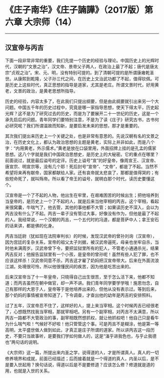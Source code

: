 # 《庄子南华》《庄子諵譁》（2017版）第六章 大宗师（14）

------

## 汉宣帝与丙吉

下面一段非常非常的重要，我们先提一个历史的经验与理论。中国历史上的光辉时代，汉朝的“文景之治”，汉文帝、景帝父子两人，在政治上最了不起；唐代是唐太宗“贞观之治”。宋、元、明，没有特别可提的。到了清朝可提的是所谓康雍乾圣世。从康熙到乾隆，父子孙三代之间，在历史上文治武功都了不起，值得钦佩。可是历史上这些时代，真正思想的指导是道家，尤其是老庄。所谓文景时代，好用黄老，文景的政治，是黄老思想所指导。

历史的经验，内容太多了，在此我们只提出纲要，但是由此纲要就引出来另一个大问题。中国五千年的历史过程中，究竟是哪一家指导思想，使天下得太平，历史起光辉？这不是为了研究过去的历史，而是为了要展开二十一世纪的历史，这是一个承先启后的问题。青年同学们要特别注意，不是为了读《庄子》研究古书，古书何必研究呢？我们所谓温故而知新，是要启发未来的思想，那才是重要的。

其次我们提出来历史上一个关键之处，也是非常有意思的。先说汉朝有名的文景之治，在历史文化上，都认为政治思想的主题是黄老，实际上并非如此，而是八个字：“内用黄老，外示儒术。”黄老是放在口袋里用，外面招牌上挂的是孔孟的儒家思想。这八个字就是我们中国政治思想史，是历史上的大秘密。它的重点在哪里？前面说过，就是最后谥号的定评。历史上谥号“宣”的好皇帝，像周宣王、汉宣帝、唐宣宗、明宣宗等，没有几个耶！死后封号“宣帝”、“文帝”，都是了不起。当然不希望将来再有献帝，国家都献给人家。还有哀帝就太悲哀了，那都是值得哭的；有些短命死了，就叫殇帝。所以看了帝王的谥号，就明白那个时代，读历史要懂这个。

汉宣帝是一个了不起的人物，他出生在牢里，在艰难困苦的时候出生；把他培养到当皇帝的，是历史上一个了不起的人，就是后来当他宰相的丙吉。这个宰相，看起来很窝囊，牛喘气了，他去管，其他的事他都不大管；如果读历史不深入，会以为丙吉没有什么了不起。丙吉一辈子没有管过大事，好像没有作为，但他是最了不起的人。我经常说，一个汉朝的丙吉，一个五代时的冯道，都是菩萨中人；拿王安石的话来讲，都是佛的化身。

丙吉当廷尉（犹如现在法院审判长）的时候，发现汉武帝的曾孙刘询（汉宣帝），因为宫廷的复杂关系，宣帝的祖父太子刘据，被汉武帝逼死，母亲也坐牢自杀，当时他未满周岁。汉武帝曾下令，要把监狱里所有的犯人，不管老小通通杀光，结果丙吉反对；他报告监狱里有一个小孩，是皇帝的曾孙呢！虽然有些人犯了罪，也不应该这样杀！汉武帝同意不杀，丙吉这才雇了奶妈把汉宣帝带大。后来在外面流浪江湖，处境很可怜，所以他很懂民间的疾苦，因为他是吃苦出来的。

后来汉宣帝当了十一年皇帝，只晓得自己出生很苦，至于怎么活下来，他都不知道；而丙吉虽然在朝中做官，却一声不讲。我们青年同学要学学哦！施恩勿念，自己有那样的大恩于人，皇帝等于是他培养出来的，但他从没有表示过。等到后来，那个奶妈的事情被宣帝知道了，下令调查，才查出他的幼年是丙吉的安排照料。

过了五年，汉宣帝忍不住了，这样好的人，提上来当宰相。这个时候丙吉已经很老了，心想既然找我当宰相，那就宰相吧。另有一个副宰相，对丙吉不太满意，所以丙吉一路都不大管政治的事，副宰相既然想抓权，就让他抓权吧！他自己只是看牛为什么喘气啦！气候好不好啦！他只管管这个事。可是丙吉不是糊涂，他是第一等高明，太平盛世做人做到如此，才真正是庄子所谓的道家。所以讲丙吉这一段历史，不要只当故事听，是要我们学如何做人的，这是“滀乎进我色也，与乎止我德也”两句话的说明。

《大宗师》这一篇，所提出来内圣之学，说得道的人，才是所谓真人。真人的一切修养境界和成就，前面已经描述；后而接着就是一个得道的真人，内圣以后，是不是要入世起用？换句话说，得道以后是不是要修道？应该怎么修？修道就是道的用，也就是入世的关系。